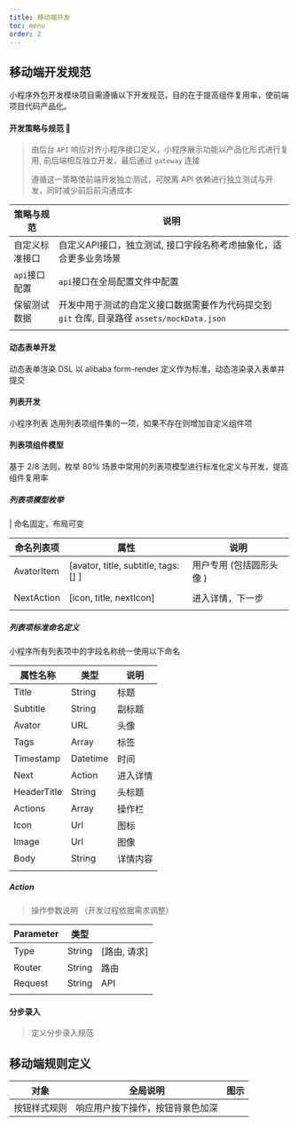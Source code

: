```yaml
---
title: 移动端开发
toc: menu
order: 2
---
```


## 移动端开发规范

小程序外包开发模块项目需遵循以下开发规范，目的在于提高组件复用率，使前端项目代码产品化。

#### 开发策略与规范 🚩
> 由后台 `API` 响应对齐小程序接口定义，小程序展示功能以产品化形式进行复用, 前后端相互独立开发，最后通过 `gateway` 连接
>
> 遵循这一策略使前端开发独立测试，可脱离 API 依赖进行独立测试与开发，同时减少前后前沟通成本
>

| 策略与规范       | 说明                                | 
| -------------- | ----------------------------------- | 
| 自定义标准接口   | 自定义API接口，独立测试, 接口字段名称考虑抽象化，适合更多业务场景 | 
| `api`接口配置   | `api`接口在全局配置文件中配置           | 
| 保留测试数据     | 开发中用于测试的自定义接口数据需要作为代码提交到 `git` 仓库, 目录路径 `assets/mockData.json` | 
|                |                                     |

#### 动态表单开发

动态表单渲染 DSL 以 alibaba form-render 定义作为标准，动态渲染录入表单并提交

#### 列表开发

小程序列表 选用列表项组件集的一项，如果不存在则增加自定义组件项

#### 列表项组件模型

基于 2/8 法则，枚举 80% 场景中常用的列表项模型进行标准化定义与开发，提高组件复用率

##### 列表项模型枚举

| 命名固定，布局可变

| 命名列表项 | 属性                                | 说明                     |
| ---------- | ----------------------------------- | ------------------------ |
| AvatorItem | [avator, title, subtitle, tags:[] ] | 用户专用 (包括圆形头像 ) |
|            |                                     |                          |
| NextAction | [icon, title, nextIcon]             | 进入详情，下一步         |
|            |                                     |                          |

##### 列表项标准命名定义

小程序所有列表项中的字段名称统一使用以下命名

| 属性名称    | 类型     | 说明     |
| ----------- | -------- | -------- |
| Title       | String   | 标题     |
| Subtitle    | String   | 副标题   |
| Avator      | URL      | 头像     |
| Tags        | Array    | 标签     |
| Timestamp   | Datetime | 时间     |
| Next        | Action   | 进入详情 |
| HeaderTitle | String   | 头标题   |
| Actions     | Array    | 操作栏   |
| Icon        | Url      | 图标     |
| Image       | Url      | 图像     |
| Body        | String   | 详情内容 |
|             |          |          |

##### Action

> 操作参数说明 （开发过程依据需求调整）

| Parameter | 类型   |              |
| --------- | ------ | ------------ |
| Type      | String | [路由, 请求] |
| Router    | String | 路由         |
| Request   | String | API          |
|           |        |              |

#### 分步录入

> 定义分步录入规范

## 移动端规则定义

| 对象         | 全局说明                         | 图示 |
| ------------ | -------------------------------- | ---- |
| 按钮样式规则 | 响应用户按下操作，按钮背景色加深 |
